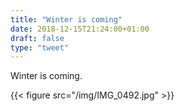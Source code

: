 ```yaml
---
title: "Winter is coming"
date: 2018-12-15T21:24:00+01:00
draft: false
type: "tweet"
---
```


Winter is coming.

{{< figure src="/img/IMG_0492.jpg" >}}
